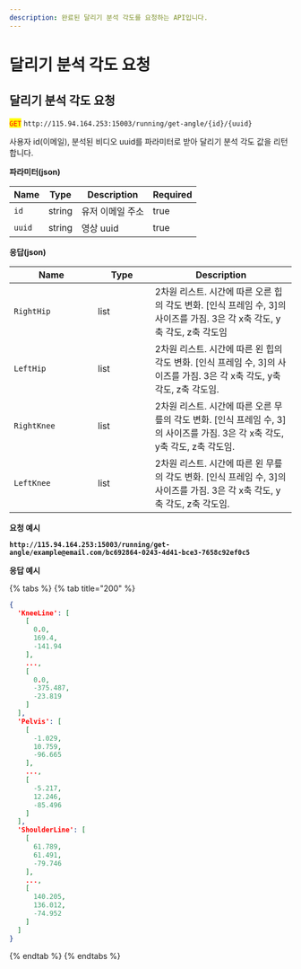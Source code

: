 ```yaml
---
description: 완료된 달리기 분석 각도를 요청하는 API입니다.
---
```


# 달리기 분석 각도 요청

## 달리기 분석 각도 요청

<mark style="color:red;">`GET`</mark> `http://115.94.164.253:15003/running/get-angle/{id}/{uuid}`

사용자 id(이메일), 분석된 비디오 uuid를 파라미터로 받아 달리기 분석 각도 값을 리턴합니다.

**파라미터(json)**

<table><thead><tr><th>Name</th><th>Type</th><th>Description</th><th data-type="checkbox">Required</th></tr></thead><tbody><tr><td><code>id</code></td><td>string</td><td>유저 이메일 주소</td><td>true</td></tr><tr><td><code>uuid</code></td><td>string</td><td>영상 uuid</td><td>true</td></tr></tbody></table>

**응답(json)**

<table><thead><tr><th width="134">Name</th><th width="86">Type</th><th>Description</th></tr></thead><tbody><tr><td><code>RightHip</code></td><td>list</td><td>2차원 리스트. 시간에 따른 오른 힙의 각도 변화. [인식 프레임 수, 3]의 사이즈를 가짐. 3은 각 x축 각도, y축 각도, z축 각도임</td></tr><tr><td><code>LeftHip</code></td><td>list</td><td>2차원 리스트. 시간에 따른 왼 힙의 각도 변화. [인식 프레임 수, 3]의 사이즈를 가짐. 3은 각 x축 각도, y축 각도, z축 각도임.</td></tr><tr><td><code>RightKnee</code></td><td>list</td><td>2차원 리스트. 시간에 따른 오른 무릎의 각도 변화. [인식 프레임 수, 3]의 사이즈를 가짐. 3은 각 x축 각도, y축 각도, z축 각도임.</td></tr><tr><td><code>LeftKnee</code></td><td>list</td><td>2차원 리스트. 시간에 따른 왼 무릎의 각도 변화. [인식 프레임 수, 3]의 사이즈를 가짐. 3은 각 x축 각도, y축 각도, z축 각도임.</td></tr></tbody></table>

**요청 예시**

<pre class="language-json"><code class="lang-json"><strong>http://115.94.164.253:15003/running/get-angle/example@email.com/bc692864-0243-4d41-bce3-7658c92ef0c5
</strong></code></pre>

**응답 예시**

{% tabs %}
{% tab title="200" %}
```json
{
  'KneeLine': [
    [
      0.0,
      169.4,
      -141.94
    ],
    ...,
    [
      0.0,
      -375.487,
      -23.819
    ]
  ],
  'Pelvis': [
    [
      -1.029,
      10.759,
      -96.665
    ],
    ...,
    [
      -5.217,
      12.246,
      -85.496
    ]
  ],
  'ShoulderLine': [
    [
      61.789,
      61.491,
      -79.746
    ],
    ...,
    [
      140.205,
      136.012,
      -74.952
    ]
  ]
}
```
{% endtab %}
{% endtabs %}
